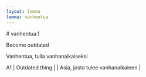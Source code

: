 ```yaml
---
layout: lemma
lemma: vanhentua
---
```


<div class="sense">
# <span class="sensename">vanhentua.1</span>

<span class="description">Become outdated</span>

<span class="description">Vanhentua, tulla vanhanaikaiseksi</span>

A1 | Outdated thing |   | Asia, josta tulee vanhanaikainen |  

</div>

